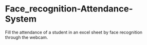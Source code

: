# Face_recognition-Attendance-System
Fill the attendance of a student in an excel sheet by face recognition through the webcam.
